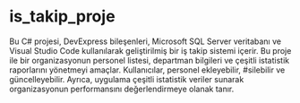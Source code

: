 # is_takip_proje
Bu C# projesi, DevExpress bileşenleri, Microsoft SQL Server veritabanı ve Visual Studio Code kullanılarak geliştirilmiş bir iş takip sistemi içerir.
Bu proje ile bir organizasyonun personel listesi, departman bilgileri ve çeşitli istatistik raporlarını yönetmeyi amaçlar. Kullanıcılar, personel ekleyebilir, #silebilir ve güncelleyebilir. Ayrıca, uygulama çeşitli istatistik veriler sunarak organizasyonun performansını değerlendirmeye olanak tanır.
